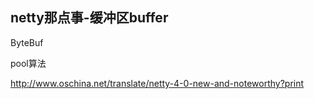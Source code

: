 netty那点事-缓冲区buffer
--------

ByteBuf

pool算法


http://www.oschina.net/translate/netty-4-0-new-and-noteworthy?print